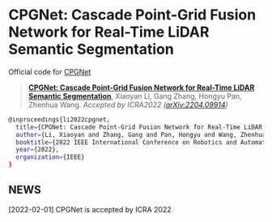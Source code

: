 # CPGNet: Cascade Point-Grid Fusion Network for Real-Time LiDAR Semantic Segmentation

Official code for [CPGNet](https://arxiv.org/abs/2204.09914)

> [**CPGNet: Cascade Point-Grid Fusion Network for Real-Time LiDAR Semantic Segmentation**](https://arxiv.org/abs/2204.09914),
> Xiaoyan Li, Gang Zhang, Hongyu Pan, Zhenhua Wang.
> *Accepted by ICRA2022 ([arXiv:2204.09914](https://arxiv.org/abs/2204.09914))*

```bash
@inproceedings{li2022cpgnet,
  title={CPGNet: Cascade Point-Grid Fusion Network for Real-Time LiDAR Semantic Segmentation},
  author={Li, Xiaoyan and Zhang, Gang and Pan, Hongyu and Wang, Zhenhua},
  booktitle={2022 IEEE International Conference on Robotics and Automation (ICRA)},
  year={2022},
  organization={IEEE}
}
```

## NEWS
[2022-02-01] CPGNet is accepted by ICRA 2022
